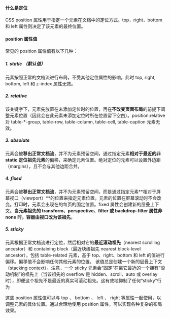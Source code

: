 #### 什么是定位

CSS position 属性用于指定一个元素在文档中的定位方式。top，right，bottom 和 left 属性则决定了该元素的最终位置。

#### position 属性值

常见的 position 属性值有以下几种：

##### 1. static （默认值）

元素按照正常的文档流进行布局，不受其他定位属性的影响。此时 top, right, bottom, left 和 z-index 属性无效。

##### 2. relative

该关键字下，元素先放置在未添加定位时的位置，再在**不改变页面布局**的前提下调整元素位置（因此会在此元素未添加定位时所在位置留下空白）。position:relative 对 table-\*-group, table-row, table-column, table-cell, table-caption 元素无效。

##### 3. absolute

元素会被**移出正常文档流**，并不为元素预留空间，通过指定元素**相对于最近的非 static 定位祖先元素**的偏移，来确定元素位置。绝对定位的元素可以设置外边距（margins），且不会与其他边距合并。

##### 4. fixed

元素会被**移出正常文档流**，并不为元素预留空间，而是通过指定元素**相对于屏幕视口（viewport）**的位置来指定元素位置。元素的位置在屏幕滚动时不会改变。打印时，元素会出现在的每页的固定位置。fixed 属性会创建新的层叠上下文。**当元素祖先的 transform、perspective、filter 或 backdrop-filter 属性非 none 时，容器由视口改为该祖先**。

##### 5. sticky

元素根据正常文档流进行定位，然后相对它的**最近滚动祖先**（nearest scrolling ancestor）和 containing block（最近块级祖先 nearest block-level ancestor），包括 table-related 元素，基于 top、right、bottom 和 left 的值进行偏移。偏移值不会影响任何其他元素的位置。 该值总是创建一个新的层叠上下文（stacking context）。注意，一个 sticky 元素会“固定”在离它最近的一个拥有“滚动机制”的祖先上（当该祖先的 overflow 是 hidden、scroll、auto 或 overlay 时），即便这个祖先不是最近的真实可滚动祖先。这有效地抑制了任何“sticky”行为

这些 position 属性值可以与 top 、 bottom 、 left 、 right 等属性一起使用，以调整元素的具体位置。通过合理地使用 position 属性，可以实现各种复杂的布局效果。
